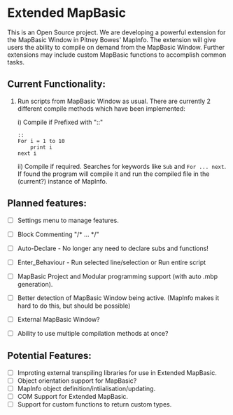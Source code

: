 # Extended MapBasic
This is an Open Source project. We are developing a powerful extension for the MapBasic Window in Pitney Bowes' MapInfo. The extension will give users the ability to compile on demand from the MapBasic Window. Further extensions may include custom MapBasic functions to accomplish common tasks.

## Current Functionality:
1. Run scripts from MapBasic Window as usual. There are currently 2 different compile methods which have been implemented:
    
    i) Compile if Prefixed with "::"
    
    ```  
    ::
    For i = 1 to 10
        print i
    next i
    ```
    
    ii) Compile if required. Searches for keywords like `Sub` and `For ... next`. If found the program will compile it and run the compiled file in the (current?) instance of MapInfo.




## Planned features:
* [ ] Settings menu to manage features.
* [ ] Block Commenting "/* ... */"
* [ ] Auto-Declare - No longer any need to declare subs and functions!
* [ ] Enter_Behaviour - Run selected line/selection or Run entire script
* [ ] MapBasic Project and Modular programming support (with auto .mbp generation).
* [ ] Better detection of MapBasic Window being active. (MapInfo makes it hard to do this, but should be possible)
* [ ] External MapBasic Window?
* [ ] Ability to use multiple compilation methods at once?


## Potential Features:
* [ ] Improting external transpiling libraries for use in Extended MapBasic.
* [ ] Object orientation support for MapBasic?
* [ ] MapInfo object definition/intiialisation/updating.
* [ ] COM Support for Extended MapBasic.
* [ ] Support for custom functions to return custom types.
